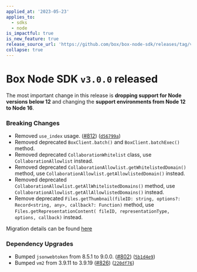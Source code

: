 ```yaml
---
applied_at: '2023-05-23'
applies_to:
  - sdks
  - node
is_impactful: true
is_new_feature: true
release_source_url: 'https://github.com/box/box-node-sdk/releases/tag/v3.0.0'
collapse: true
---
```


# Box Node SDK `v3.0.0` released

The most important change in this release is **dropping support for Node versions below 12** and changing the **support environments from Node 12 to Node 16**.

### Breaking Changes

- Removed `use_index` usage. ([#812](https://github.com/box/box-node-sdk/pull/812)) ([`d56799a`](https://github.com/box/box-node-sdk/commit/d56799a61f42265d7785f99e92a449c58d125aef))
- Removed deprecated `BoxClient.batch()` and `BoxClient.batchExec()` method.
- Removed deprecated `CollaborationWhitelist` class, use `CollaborationAllowlist` instead.
- Removed deprecated `CollaborationAllowlist.getWhitelistedDomain()` method, use `CollaborationAllowlist.getAllowlistedDomain()` instead.
- Removed deprecated `CollaborationAllowlist.getAllWhitelistedDomains()` method, use `CollaborationAllowlist.getAllAllowlistedDomains()` instead.
- Remove deprecated `Files.getThumbnail(fileID: string, options?: Record<string, any>, callback?: Function)` method, use `Files.getRepresentationContent( fileID, representationType, options, callback)` instead.

Migration details can be found [here](https://github.com/box/box-node-sdk/blob/v3.0.0/docs/upgrade/2.x.x%20to%203.x.x.md)

### Dependency Upgrades

- Bumped `jsonwebtoken` from 8.5.1 to 9.0.0. ([#802](https://github.com/box/box-node-sdk/pull/802)) ([`5b1d4e9`](https://github.com/box/box-node-sdk/pull/828/commits/5b1d4e9ec557c14c1d27695733cc0bcae49061cb))
- Bumped `vm2` from 3.9.11 to 3.9.19 ([#826](https://github.com/box/box-node-sdk/pull/826)) ([`220df76`](https://github.com/box/box-node-sdk/commit/220df765080bc27c91daed51ac46620f6bc8b9ed))
